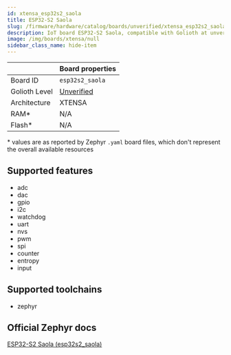 ```yaml
---
id: xtensa_esp32s2_saola
title: ESP32-S2 Saola
slug: /firmware/hardware/catalog/boards/unverified/xtensa_esp32s2_saola
description: IoT board ESP32-S2 Saola, compatible with Golioth at unverified level.
image: /img/boards/xtensa/null
sidebar_class_name: hide-item
---
```


[//]: # (This is an auto-generated file, do not edit! Changes to it will be lost upon re-generation)



|                | Board properties     |
| -------------  | -------------------- |
| Board ID       | `esp32s2_saola` |
| Golioth Level  | [Unverified](/firmware/hardware#unverified-boards) |
| Architecture   | XTENSA |
| RAM*           | N/A |
| Flash*         | N/A |

\* values are as reported by Zephyr `.yaml` board files, which don't represent the overall available resources



## Supported features

* adc
* dac
* gpio
* i2c
* watchdog
* uart
* nvs
* pwm
* spi
* counter
* entropy
* input

## Supported toolchains

* zephyr

## Official Zephyr docs

[ESP32-S2 Saola (esp32s2_saola)](https://docs.zephyrproject.org/3.6.0/boards/xtensa/esp32s2_saola/doc/index.html)
